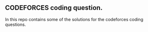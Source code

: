 ## CODEFORCES coding question.
In this repo contains some of the solutions for the codeforces coding questions.
